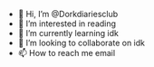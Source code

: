 - 👋 Hi, I’m @Dorkdiariesclub
- 👀 I’m interested in reading
- 🌱 I’m currently learning idk
- 💞️ I’m looking to collaborate on idk
- 📫 How to reach me email 

<!---
Dorkdiariesclub/Dorkdiariesclub is a ✨ special ✨ repository because its `README.md` (this file) appears on your GitHub profile.
You can click the Preview link to take a look at your changes.
--->
